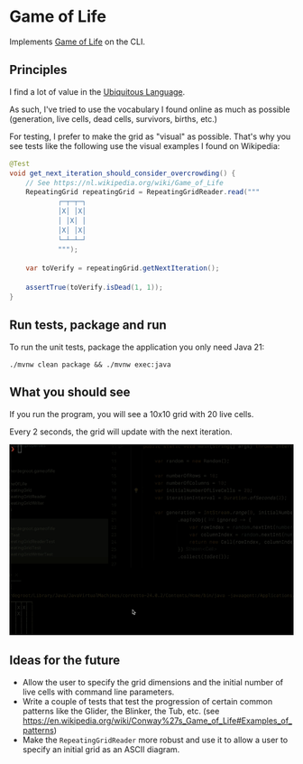 # Game of Life

Implements [Game of Life](https://nl.wikipedia.org/wiki/Game_of_Life) on the CLI.

## Principles

I find a lot of value in the [Ubiquitous Language](https://martinfowler.com/bliki/UbiquitousLanguage.html).

As such, I've tried to use the vocabulary I found online as much as possible (generation, live cells, dead cells, survivors, births, etc.)

For testing, I prefer to make the grid as "visual" as possible. That's why you see tests like the following use the visual examples I found on Wikipedia:

```java
@Test
void get_next_iteration_should_consider_overcrowding() {
    // See https://nl.wikipedia.org/wiki/Game_of_Life
    RepeatingGrid repeatingGrid = RepeatingGridReader.read("""
            ┌─┬─┬─┐
            │X│ │X│
            │ │X│ │
            │X│ │X│
            └─┴─┴─┘
            """);

    var toVerify = repeatingGrid.getNextIteration();

    assertTrue(toVerify.isDead(1, 1));
}
```

## Run tests, package and run

To run the unit tests, package the application you only need Java 21:

```shell
./mvnw clean package && ./mvnw exec:java
```

## What you should see

If you run the program, you will see a 10x10 grid with 20 live cells.

Every 2 seconds, the grid will update with the next iteration.

![Demo](Demo.gif)

## Ideas for the future

- Allow the user to specify the grid dimensions and the initial number of live cells with command line parameters.
- Write a couple of tests that test the progression of certain common patterns like the Glider, the Blinker, the Tub, etc. (see https://en.wikipedia.org/wiki/Conway%27s_Game_of_Life#Examples_of_patterns)
- Make the `RepeatingGridReader` more robust and use it to allow a user to specify an initial grid as an ASCII diagram.

